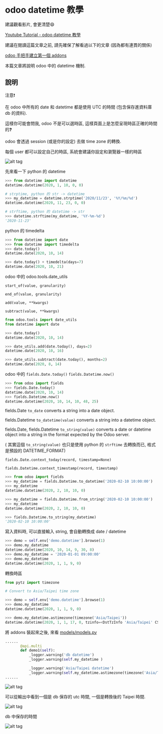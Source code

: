 # odoo datetime 教學

建議觀看影片, 會更清楚:smile:

[Youtube Tutorial - odoo datetime 教學](https://youtu.be/Ha0YNFm6KzI)

建議在閱讀這篇文章之前, 請先確保了解看過以下的文章 (因為都有連貫的關係)

[odoo 手把手建立第一個 addons](https://github.com/twtrubiks/odoo-demo-addons-tutorial/tree/master/demo_odoo_tutorial)

本篇文章將說明 odoo 中的 datetime 機制.

## 說明

注意:exclamation:

在 odoo 中所有的 date 和 datetime 都是使用 UTC 的時間 (包含保存進資料庫 db 的資料).

這樣你可能會問我, odoo 不是可以選時區, 這樣頁面上是怎麼呈現時區正確的時間的:question:

odoo 會透過 session (或是你的設定) 去做 time zone 的轉換.

每個 user 都可以設定自己的時區, 系統會建議你設定和瀏覽器一樣的時區

![alt tag](https://i.imgur.com/cl34SUC.png)

先來看一下 python 的 datetime

```python
>>> from datetime import datetime
datetime.datetime(2020, 1, 10, 0, 0)

# strptime, python 的 str -> datetime
>>> my_datetime = datetime.strptime('2020/11/23', '%Y/%m/%d')
datetime.datetime(2020, 11, 23, 0, 0)

# strftime, python 的 datetime -> str
>>> datetime.strftime(my_datetime, '%Y-%m-%d')
'2020-11-23'
```

python 的 timedelta

```python
>>> from datetime import date
>>> from datetime import timedelta
>>> date.today()
datetime.date(2020, 10, 14)

>>> date.today() + timedelta(days=7)
datetime.date(2020, 10, 21)
```

odoo 中的 odoo.tools.date_utils

`start_of(value, granularity)`

`end_of(value, granularity)`

`add(value, **kwargs)`

`subtract(value, **kwargs)`

```python
from odoo.tools import date_utils
from datetime import date

>>> date.today()
datetime.date(2020, 10, 14)

>>> date_utils.add(date.today(), days=2)
datetime.date(2020, 10, 16)

>>> date_utils.subtract(date.today(), months=2)
datetime.date(2020, 8, 14)
```

odoo 中的 `fields.Date.today()` `fields.Datetime.now()`

```python
>>> from odoo import fields
>>> fields.Date.today()
datetime.date(2020, 10, 14)
>>> fields.Datetime.now()
datetime.datetime(2020, 10, 14, 10, 48, 25)
```

fields.Date `to_date` converts a string into a date object.

fields.Datetime `to_datetime(value)` converts a string into a datetime object.

fields.Date, fields.Datetime `to_string(value)` converts a date or datetime object into a string in the format expected by the Odoo server.

( 其實這個 `to_string(value)` 也只是使用 python 的 `strftime` 去轉換而已, 格式是預設的 DATETIME_FORMAT)

`fields.Date.context_today(record, timestamp=None)`

`fields.Datetime.context_timestamp(record, timestamp)`

```python
>>> from odoo import fields
>>> my_datetime = fields.Datetime.to_datetime('2020-02-10 10:00:00')
>>> my_datetime
datetime.datetime(2020, 2, 10, 10, 0)

>>> my_datetime = fields.Datetime.from_string('2020-02-10 10:00:00')
>>> my_datetime
datetime.datetime(2020, 2, 10, 10, 0)

>>> fields.Datetime.to_string(my_datetime)
'2020-02-10 10:00:00'
```

寫入資料時, 可以直接輸入 string, 會自動轉換成 date / datetime

```python
>>> demo = self.env['demo.datetime'].browse(1)
>>> demo.my_datetime
datetime.datetime(2020, 10, 14, 9, 30, 8)
>>> demo.my_datetime = '2020-01-01 09:00:00'
>>> demo.my_datetime
datetime.datetime(2020, 1, 1, 9, 0)
```

轉換時區

```python
from pytz import timezone

# Convert to Asia/Taipei time zone

>>> demo = self.env['demo.datetime'].browse(1)
>>> demo.my_datetime
datetime.datetime(2020, 1, 1, 9, 0)

>>> demo.my_datetime.astimezone(timezone('Asia/Taipei'))
datetime.datetime(2020, 1, 1, 17, 0, tzinfo=<DstTzInfo 'Asia/Taipei' CST+8:00:00 STD>)
```

將 addons 裝起來之後, 來看 [models/models.py](https://github.com/twtrubiks/odoo-demo-addons-tutorial/tree/master/demo_datetime_tutorial/models/models.py)

```python
......
       @api.multi
       def demo1(self):
           _logger.warning('db datetime')
           _logger.warning(self.my_datetime )

           _logger.warning('Asia/Taipei datetime')
           _logger.warning(self.my_datetime.astimezone(timezone('Asia/Taipei')))
......
```

![alt tag](https://i.imgur.com/C4yMCYb.png)

可以從輸出中看到一個是 db 保存的 utc 時間, 一個是轉換後的 Taipei 時間.

![alt tag](https://i.imgur.com/rprCbmE.png)

db 中保存的時間

![alt tag](https://i.imgur.com/kp4NkiS.png)

